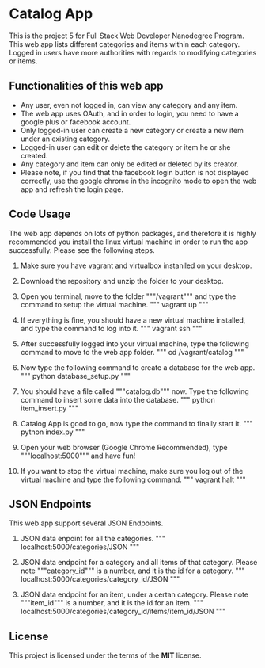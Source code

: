 # Catalog App

This is the project 5 for Full Stack Web Developer Nanodegree Program. This web app lists different categories and items within each category. Logged in users have more authorities with regards to modifying categories or items.

## Functionalities of this web app

- Any user, even not logged in, can view any category and any item.
- The web app uses OAuth, and in order to login, you need to have a google plus or facebook account.
- Only logged-in user can create a new category or create a new item under an existing category.
- Logged-in user can edit or delete the category or item he or she created.
- Any category and item can only be edited or deleted by its creator.
- Please note, if you find that the facebook login button is not displayed correctly, use the google chrome in the incognito mode to open the web app and refresh the login page.

## Code Usage

The web app depends on lots of python packages, and therefore it is highly recommended you install the linux virtual machine in order to run the app successfully. Please see the following steps.

1. Make sure you have vagrant and virtualbox instanlled on your desktop.

2. Download the repository and unzip the folder to your desktop.

3. Open you terminal, move to the folder """/vagrant""" and type the command to setup the virtual machine.
"""
vagrant up
"""

4. If everything is fine, you should have a new virtual machine installed, and type the command to log into it.
"""
vagrant ssh
"""

5. After successfully logged into your virtual machine, type the following command to move to the web app folder.
"""
cd /vagrant/catalog
"""

6. Now type the following command to create a database for the web app.
"""
python database_setup.py
"""

7. You should have a file called """catalog.db""" now. Type the following command to insert some data into the database.
"""
python item_insert.py
"""

8. Catalog App is good to go, now type the command to finally start it.
"""
python index.py
"""

9. Open your web browser (Google Chrome Recommended), type """localhost:5000""" and have fun!

10. If you want to stop the virtual machine, make sure you log out of the virtual machine and type the following command.
"""
vagrant halt
"""

## JSON Endpoints

This web app support several JSON Endpoints.

1. JSON data enpoint for all the categories.
"""
localhost:5000/categories/JSON
"""

2. JSON data endpoint for a category and all items of that category. Please note """category_id""" is a number, and it is the id for a category.
"""
localhost:5000/categories/category_id/JSON
"""

3. JSON data endpoint for an item, under a certan category. Please note """item_id""" is a number, and it is the id for an item.
"""
localhost:5000/categories/category_id/items/item_id/JSON
"""

## License
This project is licensed under the terms of the **MIT** license.